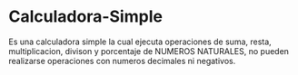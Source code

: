 # Calculadora-Simple
Es una calculadora simple la cual ejecuta operaciones de suma, resta, multiplicacion, divison y porcentaje de NUMEROS NATURALES, no pueden realizarse
operaciones con numeros decimales ni negativos.
